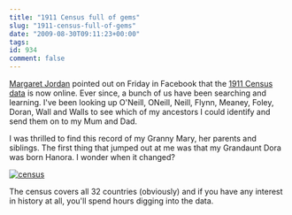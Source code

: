 ```yaml
---
title: "1911 Census full of gems"
slug: "1911-census-full-of-gems"
date: "2009-08-30T09:11:23+00:00"
tags:
id: 934
comment: false
---
```


[Margaret Jordan](http://twitter.com/margaretjordan) pointed out on Friday in Facebook that the [1911 Census data](http://www.census.nationalarchives.ie/) is now online. Ever since, a bunch of us have been searching and learning. I've been looking up O'Neill, ONeill, Neill, Flynn, Meaney, Foley, Doran, Wall and Walls to see which of my ancestors I could identify and send them on to my Mum and Dad.

I was thrilled to find this record of my Granny Mary, her parents and siblings. The first thing that jumped out at me was that my Grandaunt Dora was born Hanora. I wonder when it changed?

[![census](http://photos4.pix.ie/11/B4/11B47FEDB6054A2EB1E59468FCE168BA-500.jpg)](http://pix.ie/conor/1188236 "census by conor")

The census covers all 32 countries (obviously) and if you have any interest in history at all, you'll spend hours digging into the data.
